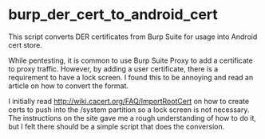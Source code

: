 # burp_der_cert_to_android_cert
This script converts DER certificates from Burp Suite for usage into Android cert store. 

While pentesting, it is common to use Burp Suite Proxy to add a certificate to proxy traffic.  However, by adding a user certificate, there is a requirement to have a lock screen.
I found this to be annoying and read an article on how to convert the format.

I initially read http://wiki.cacert.org/FAQ/ImportRootCert on how to create certs to push into the /system partition so a lock screen is not necessary.  The instructions on the site gave me a rough understanding of how to do it, but I felt there should be a simple script that does the conversion.

